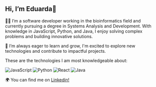 ## Hi, I’m Eduarda👋

👩‍💻  I’m a software developer working in the bioinformatics field and currently pursuing a degree in Systems Analysis and Development. With knowledge in JavaScript, Python, and Java, I enjoy solving complex problems and building innovative solutions.

🌱 I’m always eager to learn and grow, I'm excited to explore new technologies and contribute to impactful projects.


These are the technologies I am most knowledgeable about:

![JavaScript](https://img.shields.io/badge/JavaScript-F7DF1E?style=flat-square&logo=javascript&logoColor=white)
![Python](https://img.shields.io/badge/Python-3776AB?style=flat-square&logo=python&logoColor=white)
![React](https://img.shields.io/badge/React-61DAFB?style=flat-square&logo=react&logoColor=black)
![Java](https://img.shields.io/badge/Java-007396?style=flat-square&logo=java&logoColor=white)


🌍 You can find me on <a href="https://www.linkedin.com/in/eduardagroehs/" target="_blank" rel="noopener noreferrer">Linkedin!</a>
